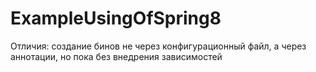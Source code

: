 # ExampleUsingOfSpring8
Отличия: создание бинов не через конфигурационный файл, а через аннотации, но пока без внедрения зависимостей
